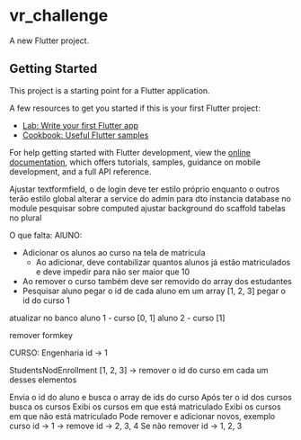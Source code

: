 # vr_challenge

A new Flutter project.

## Getting Started

This project is a starting point for a Flutter application.

A few resources to get you started if this is your first Flutter project:

- [Lab: Write your first Flutter app](https://docs.flutter.dev/get-started/codelab)
- [Cookbook: Useful Flutter samples](https://docs.flutter.dev/cookbook)

For help getting started with Flutter development, view the
[online documentation](https://docs.flutter.dev/), which offers tutorials,
samples, guidance on mobile development, and a full API reference.

Ajustar textformfield, o de login deve ter estilo próprio enquanto o outros terão estilo global
alterar a service do admin para dto
instancia database no module
pesquisar sobre computed
ajustar background do scaffold
tabelas no plural

O que falta:
AlUNO:

- Adicionar os alunos ao curso na tela de matricula
  - Ao adicionar, deve contabilizar quantos alunos já estão matriculados e deve
    impedir para não ser maior que 10
- Ao remover o curso também deve ser removido do array dos estudantes
- Pesquisar aluno
  pegar o id de cada aluno em um array [1, 2, 3]
  pegar o id do curso 1

atualizar no banco aluno 1 - curso [0, 1]
aluno 2 - curso [1]

remover formkey

CURSO:
Engenharia id -> 1

StudentsNodEnrollment [1, 2, 3] -> remover o id do curso em cada um desses elementos

Envia o id do aluno e busca o array de ids do curso
Após ter o id dos cursos busca os cursos
Exibi os cursos em que está matriculado
Exibi os cursos em que não está matriculado
Pode remover e adicionar novos, exemplo curso id -> 1 -> remove
id -> 2, 3, 4
Se não remover id -> 1, 2, 3

